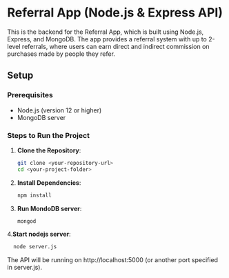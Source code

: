 # Referral App (Node.js & Express API)

This is the backend for the Referral App, which is built using Node.js, Express, and MongoDB. The app provides a referral system with up to 2-level referrals, where users can earn direct and indirect commission on purchases made by people they refer.

## Setup

### Prerequisites
- Node.js (version 12 or higher)
- MongoDB server

### Steps to Run the Project

1. **Clone the Repository**:
   ```bash
   git clone <your-repository-url>
   cd <your-project-folder>

2. **Install Dependencies**:
   ```bash
   npm install

3. **Run MondoDB server**:
   ```bash
   mongod

4.**Start nodejs server**:
  ```bash
    node server.js
  ```

The API will be running on http://localhost:5000 (or another port specified in server.js).

